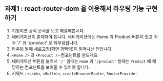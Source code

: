 ## 과제1 : react-router-dom 을 이용해서 라우팅 기능 구현하기

1. 기왕이면 공식 문서를 보고 해결해봅시다.
2. 네비게이션이 존재해야 됩니다. 네비게이션에는 Home 과 Product 버튼이 있고 각각 '/' 과 '/product' 로 라우팅됩니다.
3. 라우팅 될때 새로고침(화면 깜빡임)이 일어나선 안됩니다.
4. `<Home />` 과 `<Product />` 컴포넌트를 만드세요
5. 네비게이션 버튼을 눌러서 `'/'` 일때는 `Home` 과 `'/product'` 일때는 `Product` 에 해당하는 컴포넌트를 보여줄 수 있어야 합니다.
6. 키워드 : `<Link>`, `<Outlet>`, `createBrowserRouter`, `RouterProvider`
